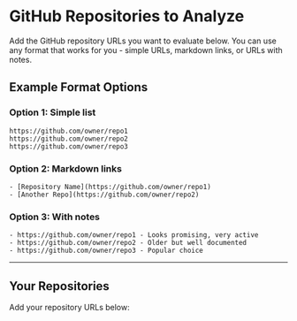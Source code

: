 # GitHub Repositories to Analyze

Add the GitHub repository URLs you want to evaluate below. You can use any format that works for you - simple URLs, markdown links, or URLs with notes.

## Example Format Options

### Option 1: Simple list
```
https://github.com/owner/repo1
https://github.com/owner/repo2
https://github.com/owner/repo3
```

### Option 2: Markdown links
```
- [Repository Name](https://github.com/owner/repo1)
- [Another Repo](https://github.com/owner/repo2)
```

### Option 3: With notes
```
- https://github.com/owner/repo1 - Looks promising, very active
- https://github.com/owner/repo2 - Older but well documented
- https://github.com/owner/repo3 - Popular choice
```

---

## Your Repositories

Add your repository URLs below:

<!-- Start adding repositories here -->


